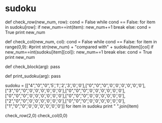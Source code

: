 # sudoku
def check_row(new_num, row):
    cond = False
    while cond == False:
        for item in sudoku[row]:
            if new_num==int(item):
                new_num+=1
                break
        else:
            cond = True
    print new_num

def check_col(new_num, col):
    cond = False
    while cond == False:
        for item in range(0,9):
            #print str(new_num) + "compared with" + sudoku[item][col]
            if new_num==int(sudoku[item][col]):
                new_num+=1
                break
        else:
            cond = True
    print new_num

def check_block(arg):
    pass

def print_sudoku(arg):
    pass

sudoku = [["4","0","0",'5','1','2','3','0','0'],["0","0","0",'0','0','0','0','0','0'],\
["3","0","0",'0','0','0','0','0','0'],["0","0","0",'0','0','0','0','0','0'],\
["0","0","0",'0','0','0','0','0','0'],["0","0","0",'0','0','0','0','0','0'],\
["2","0","0",'0','0','0','0','0','0'],["0","0","0",'0','0','0','0','0','0'],\
["1","0","0",'0','0','0','0','0','0']]
for item in sudoku
    print " ".join(item)

check_row(2,0)
check_col(0,0)

